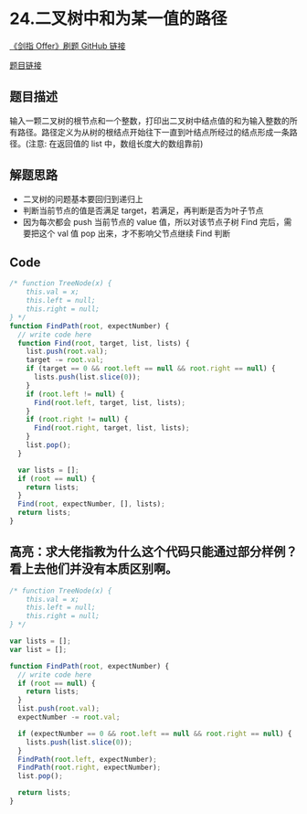 # 24.二叉树中和为某一值的路径

[《剑指 Offer》刷题 GitHub 链接](https://github.com/zhning12/Coding-Interviews)

[题目链接](https://www.nowcoder.com/practice/b736e784e3e34731af99065031301bca?tpId=13&tqId=11177&rp=2&ru=/ta/coding-interviews&qru=/ta/coding-interviews/question-ranking)

## 题目描述

输入一颗二叉树的根节点和一个整数，打印出二叉树中结点值的和为输入整数的所有路径。路径定义为从树的根结点开始往下一直到叶结点所经过的结点形成一条路径。(注意: 在返回值的 list 中，数组长度大的数组靠前)

## 解题思路

- 二叉树的问题基本要回归到递归上
- 判断当前节点的值是否满足 target，若满足，再判断是否为叶子节点
- 因为每次都会 push 当前节点的 value 值，所以对该节点子树 Find 完后，需要把这个 val 值 pop 出来，才不影响父节点继续 Find 判断

## Code

```javascript
/* function TreeNode(x) {
    this.val = x;
    this.left = null;
    this.right = null;
} */
function FindPath(root, expectNumber) {
  // write code here
  function Find(root, target, list, lists) {
    list.push(root.val);
    target -= root.val;
    if (target == 0 && root.left == null && root.right == null) {
      lists.push(list.slice(0));
    }
    if (root.left != null) {
      Find(root.left, target, list, lists);
    }
    if (root.right != null) {
      Find(root.right, target, list, lists);
    }
    list.pop();
  }

  var lists = [];
  if (root == null) {
    return lists;
  }
  Find(root, expectNumber, [], lists);
  return lists;
}
```

## 高亮：求大佬指教为什么这个代码只能通过部分样例？看上去他们并没有本质区别啊。

```javascript
/* function TreeNode(x) {
    this.val = x;
    this.left = null;
    this.right = null;
} */

var lists = [];
var list = [];

function FindPath(root, expectNumber) {
  // write code here
  if (root == null) {
    return lists;
  }
  list.push(root.val);
  expectNumber -= root.val;

  if (expectNumber == 0 && root.left == null && root.right == null) {
    lists.push(list.slice(0));
  }
  FindPath(root.left, expectNumber);
  FindPath(root.right, expectNumber);
  list.pop();

  return lists;
}
```
